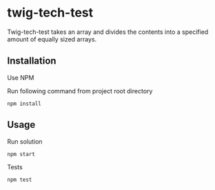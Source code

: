 # twig-tech-test

Twig-tech-test takes an array and divides the contents into a specified amount of equally sized arrays. 

## Installation

Use NPM 

Run following command from project root directory
```
npm install
```

## Usage


Run solution
```
npm start
```

Tests
```
npm test
```

